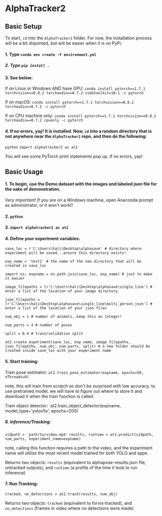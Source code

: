 # AlphaTracker2


## Basic Setup
To start, `cd` into the `AlphaTracker2` folder. For now, the installation process will be a bit disjointed, but will be easier when it is on PyPi. 

#### 1. Type `conda env create -f environment.yml`
##### 2. Type `pip install .`
#### 3. See below:

   If on Linux or Windows AND have GPU: `conda install pytorch==1.7.1 torchvision==0.8.2 torchaudio==0.7.2 cudatoolkit=10.1 -c pytorch`
   
   If on macOS: `conda install pytorch==1.7.1 torchvision==0.8.2 torchaudio==0.7.2 -c pytorch`
   
   If on CPU machine only: `conda install pytorch==1.7.1 torchvision==0.8.2 torchaudio==0.7.2 cpuonly -c pytorch`
   
#### 4. If no errors, yay! It is installed. Now, `cd` into a random directory that is not anywhere near the `AlphaTracker2` repo, and then do the following:
   
   `python`
   `import alphatracker2 as at2`
   
   You will see some PyTorch print statements pop up. If no errors, yay!
   
   

## Basic Usage
   
#### 1. To begin, use the Demo dataset with the images and labeled json file for the sake of demonstration.

*Very important!* If you are on a Windows machine, open Anaconda prompt as administrator, or it won't work!!

#### 2. `python`

#### 3. `import alphatracker2 as at2`

#### 4. Define your experiment variables:

`save_loc = r'C:\Users\hali\Desktop\alphasave' # directory where experiment will be saved...ensure this directory exists!`

`exp_name = 'test1' # the name of the new directory that will be created in save_loc`

`import os; expname = os.path.join(save_loc, exp_name) # just to make it easier`

`image_filepaths = [r'C:\Users\hali\Desktop\alphasave\single_line'] # enter a list of the location of your image directory`

`json_filepaths = [r'C:\Users\hali\Desktop\alphasave\single_line\multi_person.json'] # enter a list of the location of your json files`

`num_obj = 1 # number of animals..keep this an integer!`

`num_parts = 4 # number of poses`

`split = 0.9 # train/validation split`

`at2.create_experiment(save_loc, exp_name, image_filepaths, json_filepaths, num_obj, num_parts, split) # a new folder should be created inside save_loc with your experiment name
 `


#### 5. Start training: 

Train pose estimator: `at2.train_pose_estimator(expname, epochs=50, nThreads=0)`

note, this will train from scratch so don't be surprised with low accuracy. to use pretrained model, we will have to figure out where to store it and download it when the train function is called

Train object detector: `at2.train_object_detector(expname, model_type='yolov5s', epochs=200)

##### 6. Inference/Tracking:

`vidpath = 'path/to/video.mp4'`
`results, runtime = at2.predict(vidpath, num_parts, experiment_name=expname)` 

note, calling this function requires a path to the video, and the experiment name will utilize the most recent model trained for both YOLO and sppe. 

Returns two objects: `results` (equivalent to alphapose-results.json file, untracked outputs), and `runtime` (a profile of the time it took to run inference)

#### 7. Run Tracking:

`tracked, no_detections = at2.track(results, num_obj)`

Returns two objects: `tracked` (equivalent to forvis-tracked), and `no_detections` (frames in video where no detections were made)



